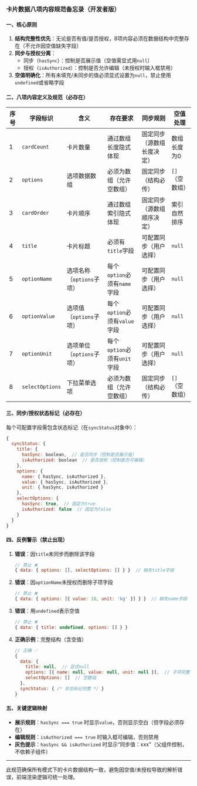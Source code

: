 ### 卡片数据八项内容规范备忘录（开发者版）

#### 一、核心原则
1. **结构完整性优先**：无论是否有值/是否授权，8项内容必须在数据结构中完整存在（不允许因空值缺失字段）
2. **同步与授权分离**：
   - 同步（`hasSync`）：控制是否展示值（空值需显式用`null`）
   - 授权（`isAuthorized`）：控制是否允许编辑（未授权时输入框禁用）
3. **空值明确化**：所有未填充/未同步的值必须显式设置为`null`，禁止使用`undefined`或省略字段


#### 二、八项内容定义及规范（必存在）

| 序号 | 字段标识                | 含义                  | 存在要求                | 同步规则                  | 空值处理          |
|------|-------------------------|-----------------------|-------------------------|---------------------------|-------------------|
| 1    | `cardCount`             | 卡片数量              | 通过数组长度隐式体现    | 固定同步（源数组长度决定） | 数组长度为0       |
| 2    | `options`               | 选项数据数组          | 必须为数组（允许空数组） | 固定同步（结构必传）      | `[]`（空数组）    |
| 3    | `cardOrder`             | 卡片顺序              | 通过数组索引隐式体现    | 固定同步（源数组顺序决定） | 索引自然排序      |
| 4    | `title`                 | 卡片标题              | 必须有`title`字段       | 可配置同步（用户选择）    | `null`            |
| 5    | `optionName`            | 选项名称（`options`子项） | 每个`option`必须有`name`字段 | 可配置同步（用户选择） | `null`            |
| 6    | `optionValue`           | 选项值（`options`子项）  | 每个`option`必须有`value`字段 | 可配置同步（用户选择） | `null`            |
| 7    | `optionUnit`            | 选项单位（`options`子项） | 每个`option`必须有`unit`字段 | 可配置同步（用户选择） | `null`            |
| 8    | `selectOptions`         | 下拉菜单选项          | 必须为数组（允许空数组） | 固定同步（结构必传）      | `[]`（空数组）    |


#### 三、同步/授权状态标记（必存在）
每个可配置字段需包含状态标记（在`syncStatus`对象中）：
```javascript
{
  syncStatus: {
    title: {
      hasSync: boolean,  // 是否同步（控制是否展示值）
      isAuthorized: boolean  // 是否授权（控制是否可编辑）
    },
    options: {
      name: { hasSync, isAuthorized },
      value: { hasSync, isAuthorized },
      unit: { hasSync, isAuthorized }
    },
    selectOptions: {
      hasSync: true,  // 固定为true
      isAuthorized: false  // 固定为false
    }
  }
}
```


#### 四、反例警示（禁止出现）
1. **错误**：因`title`未同步而删除该字段
   ```javascript
   // 禁止 ❌
   { data: { options: [], selectOptions: [] } }  // 缺失title字段
   ```
   
2. **错误**：因`optionName`未授权而删除子项字段
   ```javascript
   // 禁止 ❌
   { data: { options: [{ value: 10, unit: 'kg' }] } }  // 缺失name字段
   ```
   
3. **错误**：用`undefined`表示空值
   ```javascript
   // 禁止 ❌
   { data: { title: undefined, options: [] } }
   ```

4. **正确示例**：完整结构（含空值）
   ```javascript
   // 正确 ✅
   {
     data: {
       title: null,  // 显式null
       options: [{ name: null, value: null, unit: null }],  // 子项完整
       selectOptions: []  // 空数组
     },
     syncStatus: { /* 状态标记完整 */ }
   }
   ```


#### 五、关键逻辑映射
- **展示规则**：`hasSync === true` 时显示`value`，否则显示空白（但字段必须存在）
- **编辑规则**：`isAuthorized === true` 时输入框可编辑，否则禁用
- **灰色提示**：`hasSync && isAuthorized` 时显示“同步值：xxx”（父组件控制，不依赖子组件）

--- 

此规范确保所有模式下的卡片数据结构一致，避免因空值/未授权导致的解析错误，前端渲染逻辑可统一处理。
